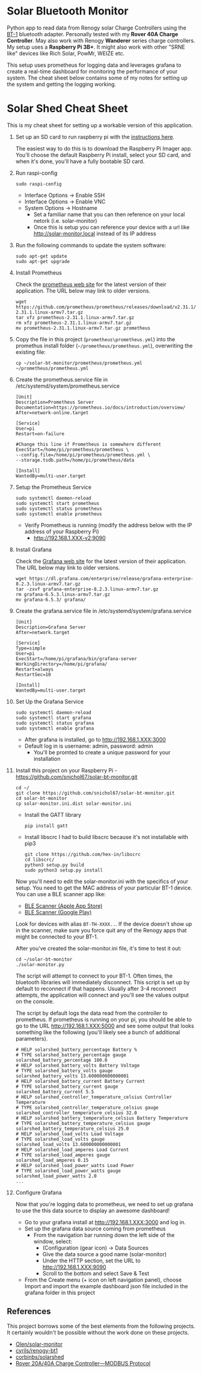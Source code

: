 # Solar Bluetooth Monitor
Python app to read data from Renogy solar Charge Controllers using the [BT-1](https://www.renogy.com/bt-1-bluetooth-module-new-version/) bluetooth adapter. Personally tested with my **Rover 40A Charge Controller**. May also work with Renogy **Wanderer** series charge controllers.  My setup uses a **Raspberry Pi 3B+**. It might also work with other  "SRNE like" devices like Rich Solar, PowMr, WEIZE etc.

This setup uses prometheus for logging data and leverages grafana to create a real-time dashboard for monitoring the performance of your system.  The cheat sheet below contains some of my notes for setting up the system and getting the logging working.

# Solar Shed Cheat Sheet
This is my cheat sheet for setting up a workable version of this application.

1. Set up an SD card to run raspberry pi with the [instructions here](https://projects.raspberrypi.org/en/projects/raspberry-pi-setting-up/2).

    The easiest way to do this is to download the Raspberry Pi Imager app. You'll choose the default Raspberry Pi install, select your SD card, and when it's done, you'll have a fully bootable SD card.
2. Run raspi-config
    ```
    sudo raspi-config
    ```
   - Interface Options -> Enable SSH
   - Interface Options -> Enable VNC
   - System Options -> Hostname
     - Set a familiar name that you can then reference on your local netork (i.e. solar-monitor)
     - Once this is setup you can reference your device with a url like http://solar-monitor.local instead of its IP address
3. Run the following commands to update the system software:
    ```
    sudo apt-get update
    sudo apt-get upgrade
    ```

4. Install Prometheus
    
    Check the [prometheus web site](https://prometheus.io/download/) for the latest version of their application.  The URL below may link to older versions.
    ```
    wget https://github.com/prometheus/prometheus/releases/download/v2.31.1/prometheus-2.31.1.linux-armv7.tar.gz
    tar xfz prometheus-2.31.1.linux-armv7.tar.gz
    rm xfz prometheus-2.31.1.linux-armv7.tar.gz
    mv prometheus-2.31.1.linux-armv7.tar.gz prometheus
    ```
5. Copy the file in this project (`prometheus\prometheus.yml`) into the promethus install folder (`~/prometheus/prometheus.yml`), overwriting the existing file:
   ```
   cp ~/solar-bt-monitor/prometheus/prometheus.yml ~/prometheus/prometheus.yml
   ```

6. Create the prometheus.service file in /etc/systemd/system/prometheus.service
    ```
    [Unit]
    Description=Prometheus Server
    Documentation=https://prometheus.io/docs/introduction/overview/
    After=network-online.target

    [Service]
    User=pi
    Restart=on-failure

    #Change this line if Prometheus is somewhere different
    ExecStart=/home/pi/prometheus/prometheus \
    --config.file=/home/pi/prometheus/prometheus.yml \
    --storage.tsdb.path=/home/pi/prometheus/data

    [Install]
    WantedBy=multi-user.target
    ```
7. Setup the Prometheus Service
    ```
    sudo systemctl daemon-reload
    sudo systemctl start prometheus
    sudo systemctl status prometheus
    sudo systemctl enable prometheus
    ```
    - Verify Prometheus is running (modify the address below with the IP address of your Raspberry Pi)
        - http://192.168.1.XXX-v2:9090
8. Install Grafana
    
    Check the [Grafana web site](https://grafana.com/grafana/download) for the latest version of their application.  The URL below may link to older versions.
    ```
    wget https://dl.grafana.com/enterprise/release/grafana-enterprise-8.2.3.linux-armv7.tar.gz
    tar -zxvf grafana-enterprise-8.2.3.linux-armv7.tar.gz
    rm grafana-6.5.3.linux-armv7.tar.gz
    mv grafana-6.5.3/ grafana/   
    ```
9. Create the grafana.service file in /etc/systemd/system/grafana.service
    ```
    [Unit]
    Description=Grafana Server
    After=network.target

    [Service]
    Type=simple
    User=pi
    ExecStart=/home/pi/grafana/bin/grafana-server
    WorkingDirectory=/home/pi/grafana/
    Restart=always
    RestartSec=10

    [Install]
    WantedBy=multi-user.target
    ```
10. Set Up the Grafana Service
    ```
    sudo systemctl daemon-reload
    sudo systemctl start grafana
    sudo systemctl status grafana
    sudo systemctl enable grafana
    ```
    - After grafana is installed, go to http://192.168.1.XXX:3000
    - Default log in is username: admin, password: admin
      - You'll be promted to create a unique password for your installation


11. Install this project on your Raspberry Pi - https://github.com/snichol67/solar-bt-monitor.git
    ```
    cd ~/
    git clone https://github.com/snichol67/solar-bt-monitor.git
    cd solar-bt-monitor
    cp solar-monitor.ini.dist solar-monitor.ini
    ```
    
    - Install the GATT library
        ```
        pip install gatt
        ```
    - Install libscrc
        I had to build libscrc because it's not installable with pip3
        ```
        git clone https://github.com/hex-in/libscrc
        cd libscrc/
        python3 setup.py build
        sudo python3 setup.py install
        ```
    
    Now you'll need to edit the solar-monitor.ini with the specifics of your setup. You need to get the MAC address of your particular BT-1 device.  You can use a BLE scanner app like:
      - [BLE Scanner (Apple App Store)](https://apps.apple.com/us/app/ble-scanner-4-0/id1221763603)
      - [BLE Scanner (Google Play)](https://play.google.com/store/apps/details?id=com.macdom.ble.blescanner)
    
    Look for devices with alias `BT-TH-XXXX..`.  If the device doesn't show up in the scanner, make sure you force quit any of the Renogy apps that might be connected to your BT-1.

    After you've created the solar-monitor.ini file, it's time to test it out:
    ```
    cd ~/solar-bt-monitor
    ./solar-monitor.py
    ```

    The script will attempt to connect to your BT-1.  Often times, the bluetooth libraries will immediately disconnect. This script is set up by default to reconnect if that happens. Usually after 3-4 reconnect attempts, the application will connect and you'll see the values output on the console.

    The script by default logs the data read from the controller to prometheus. If prometheus is running on your pi, you should be able to go to the URL http://192.168.1.XXX:5000 and see some output that looks something like the following (you'll likely see a bunch of additional parameters).
    ```
    # HELP solarshed_battery_percentage Battery %
    # TYPE solarshed_battery_percentage gauge
    solarshed_battery_percentage 100.0
    # HELP solarshed_battery_volts Battery Voltage
    # TYPE solarshed_battery_volts gauge
    solarshed_battery_volts 13.600000000000001
    # HELP solarshed_battery_current Battery Current
    # TYPE solarshed_battery_current gauge
    solarshed_battery_current 5.5
    # HELP solarshed_controller_temperature_celsius Controller Temperature
    # TYPE solarshed_controller_temperature_celsius gauge
    solarshed_controller_temperature_celsius 32.0
    # HELP solarshed_battery_temperature_celsius Battery Temperature
    # TYPE solarshed_battery_temperature_celsius gauge
    solarshed_battery_temperature_celsius 25.0
    # HELP solarshed_load_volts Load Voltage
    # TYPE solarshed_load_volts gauge
    solarshed_load_volts 13.600000000000001
    # HELP solarshed_load_amperes Load Current
    # TYPE solarshed_load_amperes gauge
    solarshed_load_amperes 0.15
    # HELP solarshed_load_power_watts Load Power
    # TYPE solarshed_load_power_watts gauge
    solarshed_load_power_watts 2.0
    ...
    ```
12. Configure Grafana

    Now that you're logging data to prometheus, we need to set up grafana to use the this data source to display an awesome dashboard!

    - Go to your grafana install at http://192.168.1.XXX:3000 and log in.
    - Set up the grafana data source coming from prometheus 
      - From the navigation bar running down the left side of the window, select:
        - (Configuration (gear icon) -> Data Sources
        - Give the data source a good name (solar-monitor)
        - Under the HTTP section, set the URL to http://192.168.1.XXX:9090
        - Scroll to the bottom and select Save & Test
    -  From the Create menu (+ icon on left navigation panel), choose Import and import the example dashboard json file included in the grafana folder in this project


## References
This project borrows some of the best elements from the following projects.  It certainly wouldn't be possible without the work done on these projects.
 - [Olen/solar-monitor](https://github.com/Olen/solar-monitor)
 - [cyrils/renogy-bt1](https://github.com/cyrils/renogy-bt1)
 - [corbinbs/solarshed](https://github.com/corbinbs/solarshed)
 - [Rover 20A/40A Charge Controller—MODBUS Protocol](https://docs.google.com/document/d/1OSW3gluYNK8d_gSz4Bk89LMQ4ZrzjQY6/edit)
